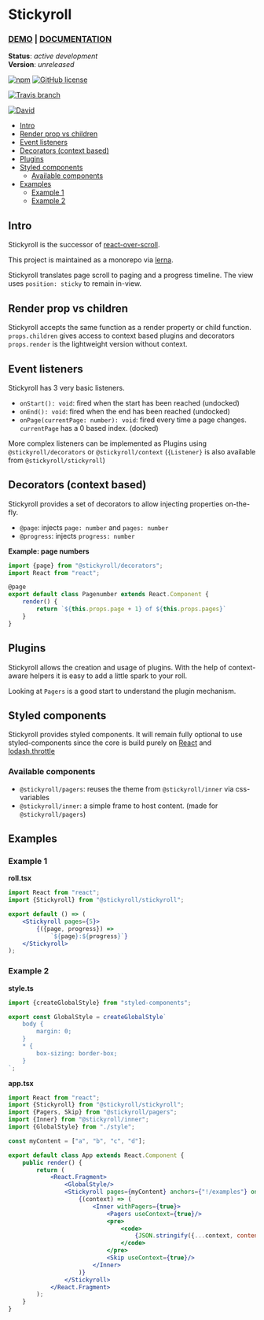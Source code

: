 # Stickyroll

### [DEMO](https://stickyroll.netlify.com/) | [DOCUMENTATION](https://stickyroll.github.io/react-stickyroll/)

**Status**: _active development_  
**Version**: _unreleased_

[![npm](https://img.shields.io/npm/v/@stickyroll/react-stickyroll.svg?style=for-the-badge)](https://www.npmjs.com/org/stickyroll)
[![GitHub license](https://img.shields.io/badge/license-MIT-blue.svg?style=for-the-badge)](https://raw.githubusercontent.com/sinnerschrader/dekk/master/LICENSE)

[![Travis branch](https://img.shields.io/travis/stickyroll/react-stickyroll/master.svg?style=for-the-badge)](https://travis-ci.org/stickyroll/react-stickyroll)

[![David](https://img.shields.io/david/dev/stickyroll/react-stickyroll.svg?style=for-the-badge)](https://github.com/stickyroll/react-stickyroll)

<!-- toc -->

- [Intro](#intro)
- [Render prop vs children](#render-prop-vs-children)
- [Event listeners](#event-listeners)
- [Decorators (context based)](#decorators-context-based)
- [Plugins](#plugins)
- [Styled components](#styled-components)
  * [Available components](#available-components)
- [Examples](#examples)
  * [Example 1](#example-1)
  * [Example 2](#example-2)

<!-- tocstop -->

## Intro

Stickyroll is the successor of [react-over-scroll](https://github.com/pixelass/react-over-scroll/).

This project is maintained as a monorepo via [lerna](https://github.com/lerna/lerna).

Stickyroll translates page scroll to paging and a progress timeline.
The view uses `position: sticky` to remain in-view.

## Render prop vs children

Stickyroll accepts the same function as a render property or child function.  
`props.children` gives access to context based plugins and decorators
`props.render` is the lightweight version without context. 

## Event listeners

Stickyroll has 3 very basic listeners.

* `onStart(): void`: fired when the start has been reached (undocked)  
* `onEnd(): void`: fired when the end has been reached (undocked) 
* `onPage(currentPage: number): void`: fired every time a page changes. `currentPage` has a 0 based index. (docked)

More complex listeners can be implemented as Plugins using `@stickyroll/decorators` or `@stickyroll/context`
(`{Listener}` is also available from `@stickyroll/stickyroll`)

## Decorators (context based)

Stickyroll provides a set of decorators to allow injecting properties on-the-fly.

* `@page`: injects `page: number` and `pages: number`
* `@progress`: injects `progress: number`

**Example: page numbers**

```js
import {page} from "@stickyroll/decorators";
import React from "react";

@page
export default class Pagenumber extends React.Component {
	render() {
		return `${this.props.page + 1} of ${this.props.pages}`
	}
}
```

## Plugins

Stickyroll allows the creation and usage of plugins. With the help of context-aware
helpers it is easy to add a little spark to your roll.

Looking at `Pagers` is a good start to understand the plugin mechanism.  

## Styled components

Stickyroll provides styled components. It will remain fully optional to use styled-components since
the core is build purely on [React](https://www.npmjs.com/package/react) and [lodash.throttle](https://www.npmjs.com/package/lodash.throttle)

### Available components

* `@stickyroll/pagers`: reuses the theme from `@stickyroll/inner` via css-variables
* `@stickyroll/inner`: a simple frame to host content. (made for `@stickyroll/pagers`)

## Examples

### Example 1

**roll.tsx**

```jsx
import React from "react";
import {Stickyroll} from "@stickyroll/stickyroll";

export default () => (
	<Stickyroll pages={5}>
		{({page, progress}) =>
			`${page}:${progress}`}
	</Stickyroll>
);
 ```

### Example 2

**style.ts**

```jsx
import {createGlobalStyle} from "styled-components";

export const GlobalStyle = createGlobalStyle`
	body {
		margin: 0;
	}
	* {
		box-sizing: border-box;
	}
`;
```
**app.tsx**

```jsx
import React from "react";
import {Stickyroll} from "@stickyroll/stickyroll";
import {Pagers, Skip} from "@stickyroll/pagers";
import {Inner} from "@stickyroll/inner";
import {GlobalStyle} from "./style";

const myContent = ["a", "b", "c", "d"];

export default class App extends React.Component {
	public render() {
		return (
			<React.Fragment>
				<GlobalStyle/>
				<Stickyroll pages={myContent} anchors={"!/examples"} onPage={p => {console.log(p)}}>
					{(context) => (
						<Inner withPagers={true}>
							<Pagers useContext={true}/>
							<pre>
								<code>
									{JSON.stringify({...context, content: myContent[context.page]}, null, 2)}
								</code>
							</pre>
							<Skip useContext={true}/>
						</Inner>
					)}
				</Stickyroll>
			</React.Fragment>
		);
	}
}
```
